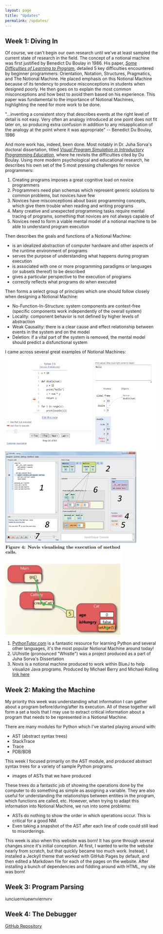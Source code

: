 ```yaml
---
layout: page
title: "Updates"
permalink: /updates/
---
```


## Week 1: Diving In
Of course, we can't begin our own research until we've at least sampled the current state of research in the field. The concept of a notional machine was first justified by Benedict Du Boulay in 1986. His paper, [*Some Difficulties of Learning to Program*](https://www.bibsonomy.org/bibtex/2e63b8419af16b225d3ef00fe08c12a1b/ji), detailed 5 key difficulties encountered by beginner programmers: Orientation, Notation, Structures, Pragmatics, and The Notional Machine. He placed emphasis on this Notional Machine because of its tendency to produce misconceptions in students when designed poorly. He then goes on to explain the most common misconceptions and how best to avoid them based on his experience. This paper was fundamental to the importance of Notional Machines, highlighting the need for more work to be done.

"...inventing a consistent story that describes events at the right level of detail is not easy. Very often an analogy introduced at one point does not fit later on, so producing extra confusion in addition to any misapplication of the analogy at the point where it was appropriate"
-- Benedict Du Boulay, 1986

And more work has, indeed, been done. Most notably in Dr. Juha Sorva's doctoral dissertation, titled [*Visual Program Simulation in Introductory Programming Education*](https://aaltodoc.aalto.fi/handle/123456789/3534), where he revisits the difficulties cited by Du Boulay. Using more modern psychological and educational research, he describes his own set of the 5 most pressing challenges for novice programmers:

1. Creating programs imposes a great cognitive load on novice programmers
2. Programmers need plan schemas which represent generic solutions to common problems, but novices have few
3. Novices have misconceptions about basic programming concepts, which give them trouble when reading and writing programs
4. Many creative and unexpected programming tasks require mental tracing of programs, something that novices are not always capable of
5. Novices need to form a viable mental model of a notional machine to be able to understand program execution

Then describes the goals and functions of a Notional Machine:
- is an idealized abstraction of computer hardware and other aspects of the runtime environment of programs
- serves the purpose of understanding what happens during program execution
- is associated with one or more programming paradigms or languages (or subsets thereof) to be described
- gives a particular perspective to the execution of programs
- correctly reflects what programs do when executed

Then forms a select group of principles which one should follow closely when designing a Notional Machine:
- No-Function-In-Structure: system components are context-free (specific components work independently of the overall system)
- Locality: component behavior is not defined by higher levels of abstraction
- Weak Causality: there is a clear cause and effect relationship between events in the system and on the model
- Deletion: if a vital part of the system is removed, the mental model should predict a disfunctional system

I came across several great examples of Notional Machines:

<img src="/pytutor.png" alt="PythonTutor" height="300"> <img src="/uuhistle.png" alt="UUhistle" height="300"> <img src="/novis.png" alt="Novis" height="300">

1. [PythonTutor.com](PythonTutor.com) is a fantastic resource for learning Python and several other languages, it's the most popular Notional Machine around today!
2. UUhistle (pronounced "Whistle") was a project produced as a part of Juha Sorva's Dissertation
3. Novis is a notional machine produced to work within BlueJ to help visualize Java programs. Produced by Michael Berry and Michael Kolling [link here](https://www.researchgate.net/publication/266657026_The_state_of_play_A_notional_machine_for_learning_programming)


## Week 2: Making the Machine
My priority this week was understanding what information I can gather about a program before/during/after its execution. All of these together will form a set a tools that I may use to extract critical information about a program that needs to be represented in a Notional Machine. 

There are many modules for Python which I've started playing around with:
- AST (abstract syntax trees)
- StackTrace
- Trace
- PDB/BDB

This week I focused primarily on the AST module, and produced abstract syntax trees for a variety of sample Python programs.
- images of ASTs that we have produced

These trees do a fantastic job of showing the operations done by the computer to do something as simple as assigning a variable. 
They are also useful for understanding the relationships between entities in the program, which functions are called, etc.
However, when trying to adapt this information into Notional Machine, we run into some problems:
- ASTs do nothing to show the order in which operations occur. This is critical for a good NM.
- Even taking a snapshot of the AST after each line of code could still lead to misorderings.

This week is also when this website was born! It has gone through several changes since it's initial conception.
At first, I wanted to write the website nearly from scratch, but that quickly became too much work.
Instead, I installed a Jeckyll theme that worked with GitHub Pages by default, and then edited a Markdown file for each of the pages on the website.
After installing a bunch of dependencies and fiddling around with HTML, my site was born!

## Week 3: Program Parsing
iunciuerniuewnviernvrv

## Week 4: The Debugger

[GitHub Repository](https://github.com/ERoels23/ERoels23.github.io/)
